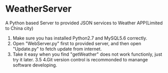 WeatherServer
=============

A Python based Server to provided JSON services to Weather APP(Limited to China city)

1. Make sure you has installed Python2.7 and MySQL5.6 correctly.
2. Open "WebServer.py" first to provided server, and then open "Update.py" to fetch update from internet.
3. Take it easy when you find "getWeather" does not work functionly, just try it later.
3.5
4.Git version control is recommonded to manange software developing.

